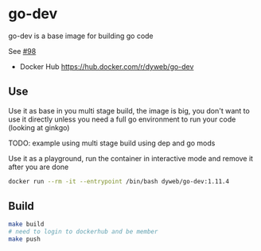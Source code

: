 # go-dev

go-dev is a base image for building go code

See [#98](https://github.com/dyweb/gommon/issues/98)

- Docker Hub https://hub.docker.com/r/dyweb/go-dev

## Use

Use it as base in you multi stage build, the image is big, you don't want to use it directly unless 
you need a full go environment to run your code (looking at ginkgo)

TODO: example using multi stage build using dep and go mods

Use it as a playground, run the container in interactive mode and remove it after you are done

````bash
docker run --rm -it --entrypoint /bin/bash dyweb/go-dev:1.11.4 
````

## Build

````bash
make build
# need to login to dockerhub and be member
make push
````